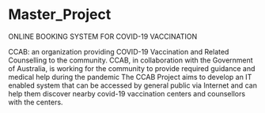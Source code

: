 # Master_Project
ONLINE BOOKING SYSTEM FOR COVID-19 VACCINATION

CCAB: an organization providing COVID-19 Vaccination and Related Counselling to the community. CCAB, in collaboration with the Government of Australia, is working for the community to provide required guidance and medical help during the pandemic
The CCAB Project aims to develop an IT enabled system that can be accessed by general public via Internet and can help them discover nearby covid-19 vaccination centers and counsellors with the centers.



